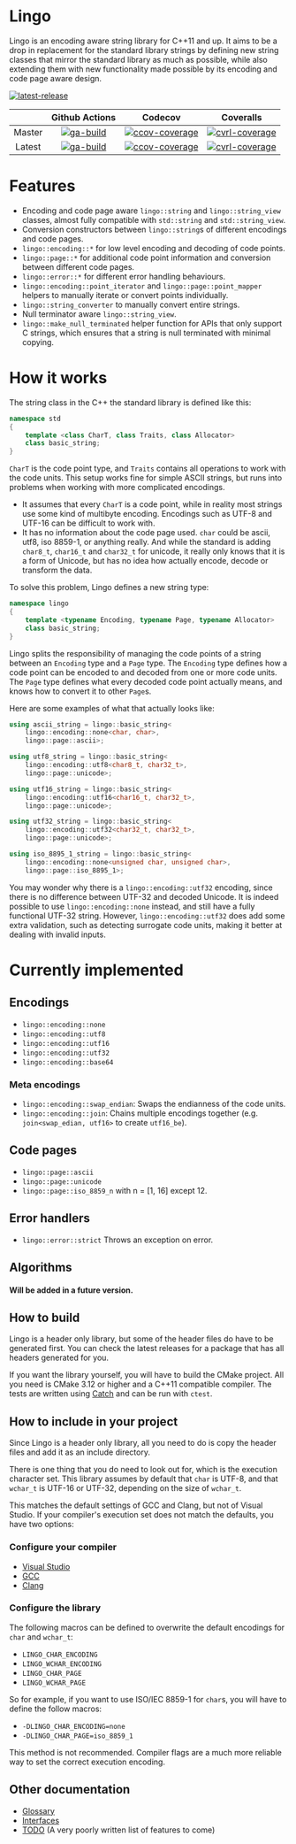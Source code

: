 # Lingo

Lingo is an encoding aware string library for C++11 and up. It aims to be a drop in replacement for the standard library strings by defining new string classes that mirror the standard library as much as possible, while also extending them with new functionality made possible by its encoding and code page aware design.

[![latest-release](https://img.shields.io/github/v/release/rick-de-water/Lingo)](https://github.com/rick-de-water/Lingo/releases)


||Github Actions|Codecov|Coveralls|
|:-:|:-:|:-:|:-:|
| Master | [![ga-build][ga-master]][ga-master-link] | [![ccov-coverage][ccov-master]][ccov-master-link] | [![cvrl-coverage][cvrl-master]][cvrl-master-link] |
| Latest | [![ga-build][ga-latest]][ga-latest-link] | [![ccov-coverage][ccov-latest]][ccov-latest-link] | [![cvrl-coverage][cvrl-latest]][cvrl-latest-link]

[ga-master]: https://img.shields.io/github/workflow/status/rick-de-water/Lingo/lingo/master
[ga-master-link]: https://github.com/rick-de-water/Lingo
[ga-latest]: https://img.shields.io/github/workflow/status/rick-de-water/Lingo/lingo
[ga-latest-link]: https://github.com/rick-de-water/Lingo

[ccov-master]: https://img.shields.io/codecov/c/gh/rick-de-water/Lingo/master
[ccov-master-link]: https://codecov.io/gh/rick-de-water/Lingo/branch/master
[ccov-latest]: https://img.shields.io/codecov/c/gh/rick-de-water/Lingo
[ccov-latest-link]: https://codecov.io/gh/rick-de-water/Lingo

[cvrl-master]: https://img.shields.io/coveralls/github/rick-de-water/Lingo
[cvrl-master-link]: https://coveralls.io/github/rick-de-water/Lingo
[cvrl-latest]: https://img.shields.io/coveralls/github/rick-de-water/Lingo/master
[cvrl-latest-link]: https://coveralls.io/github/rick-de-water/Lingo

# Features
* Encoding and code page aware `lingo::string` and `lingo::string_view` classes, almost fully compatible with `std::string` and `std::string_view`.
* Conversion constructors between `lingo::string`s of different encodings and code pages.
* `lingo::encoding::*` for low level encoding and decoding of code points.
* `lingo::page::*` for additional code point information and conversion between different code pages.
* `lingo::error::*` for different error handling behaviours.
* `lingo::encoding::point_iterator` and `lingo::page::point_mapper` helpers to manually iterate or convert points individually.
* `lingo::string_converter` to manually convert entire strings.
* Null terminator aware `lingo::string_view`.
* `lingo::make_null_terminated` helper function for APIs that only support C strings, which ensures that a string is null terminated with minimal copying.

# How it works
The string class in the C++ the standard library is defined like this:
```c++
namespace std
{
    template <class CharT, class Traits, class Allocator>
    class basic_string;
}
```

`CharT` is the code point type, and `Traits` contains all operations to work with the code units. This setup works fine for simple ASCII strings, but runs into problems when working with more complicated encodings.
 * It assumes that every `CharT` is a code point, while in reality most strings use some kind of multibyte encoding. Encodings such as UTF-8 and UTF-16 can be difficult to work with.
 * It has no information about the code page used. `char` could be ascii, utf8, iso 8859-1, or anything really. And while the standard is adding `char8_t`, `char16_t` and `char32_t` for unicode, it really only knows that it is a form of Unicode, but has no idea how actually encode, decode or transform the data.

To solve this problem, Lingo defines a new string type:
```c++
namespace lingo
{
    template <typename Encoding, typename Page, typename Allocator>
    class basic_string;
}
```

Lingo splits the responsibility of managing the code points of a string between an `Encoding` type and a `Page` type.
The `Encoding` type defines how a code point can be encoded to and decoded from one or more code units. The `Page` type defines what every decoded code point actually means, and knows how to convert it to other `Page`s.

Here are some examples of what that actually looks like:
```c++
using ascii_string = lingo::basic_string<
    lingo::encoding::none<char, char>,
    lingo::page::ascii>;

using utf8_string = lingo::basic_string<
    lingo::encoding::utf8<char8_t, char32_t>,
    lingo::page::unicode>;

using utf16_string = lingo::basic_string<
    lingo::encoding::utf16<char16_t, char32_t>,
    lingo::page::unicode>;

using utf32_string = lingo::basic_string<
    lingo::encoding::utf32<char32_t, char32_t>,
    lingo::page::unicode>;

using iso_8895_1_string = lingo::basic_string<
    lingo::encoding::none<unsigned char, unsigned char>,
    lingo::page::iso_8895_1>;
```

You may wonder why there is a `lingo::encoding::utf32` encoding, since there is no difference between UTF-32 and decoded Unicode. It is indeed possible to use `lingo::encoding::none` instead, and still have a fully functional UTF-32 string. However, `lingo::encoding::utf32` does add some extra validation, such as detecting surrogate code units, making it better at dealing with invalid inputs.


# Currently implemented

## Encodings
* `lingo::encoding::none`
* `lingo::encoding::utf8`
* `lingo::encoding::utf16`
* `lingo::encoding::utf32`
* `lingo::encoding::base64`

### Meta encodings
* `lingo::encoding::swap_endian`: Swaps the endianness of the code units.
* `lingo::encoding::join`: Chains multiple encodings together (e.g. `join<swap_edian, utf16>` to create `utf16_be`).

## Code pages
* `lingo::page::ascii`
* `lingo::page::unicode`
* `lingo::page::iso_8859_n` with n = [1, 16] except 12.

## Error handlers
* `lingo::error::strict` Throws an exception on error.

## Algorithms
#### Will be added in a future version.

## How to build

Lingo is a header only library, but some of the header files do have to be generated first. You can check the latest releases for a package that has all headers generated for you.

If you want the library yourself, you will have to build the CMake project. All you need is CMake 3.12 or higher and a C++11 compatible compiler. The tests are written using [Catch](https://github.com/catchorg/Catch2) and can be run with `ctest`.

## How to include in your project
Since Lingo is a header only library, all you need to do is copy the header files and add it as an include directory. 

There is one thing that you do need to look out for, which is the execution character set. This library assumes by default that `char` is UTF-8, and that `wchar_t` is UTF-16 or UTF-32, depending on the size of `wchar_t`.

This matches the default settings of GCC and Clang, but not of Visual Studio. If your compiler's execution set does not match the defaults, you have two options:

### Configure your compiler
 * [Visual Studio](https://docs.microsoft.com/en-us/cpp/build/reference/utf-8-set-source-and-executable-character-sets-to-utf-8?view=vs-2019)
 * [GCC](https://gcc.gnu.org/onlinedocs/gcc/Preprocessor-Options.html#index-fexec-charset)
 * [Clang](https://clang.llvm.org/docs/ClangCommandLineReference.html#cmdoption-clang-fexec-charset)

### Configure the library

The following macros can be defined to overwrite the default encodings for `char` and `wchar_t`:
 * `LINGO_CHAR_ENCODING`
 * `LINGO_WCHAR_ENCODING`
 * `LINGO_CHAR_PAGE`
 * `LINGO_WCHAR_PAGE`

So for example, if you want to use ISO/IEC 8859-1 for `char`s, you will have to define the follow macros:
* `-DLINGO_CHAR_ENCODING=none`
* `-DLINGO_CHAR_PAGE=iso_8859_1`

This method is not recommended.
Compiler flags are a much more reliable way to set the correct execution encoding.

## Other documentation
 * [Glossary](doc/glossary.md)
 * [Interfaces](doc/interfaces.md)
 * [TODO](doc/TODO.md) (A very poorly written list of features to come)
